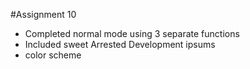 #Assignment 10

* Completed normal mode using 3 separate functions
* Included sweet Arrested Development ipsums
* color scheme
